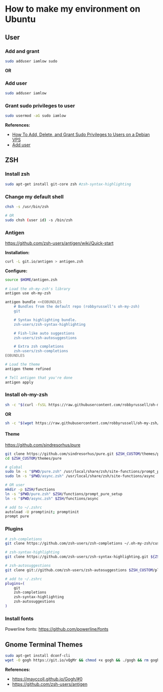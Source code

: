# How to make my environment on Ubuntu

## User

### Add and grant

```sh
sudo adduser iamlow sudo
```

**OR**

### Add user

```sh
sudo adduser iamlow
```

### Grant sudo privileges to user

```sh
sudo usermod -aG sudo iamlow
```

**References:**

- [How To Add, Delete, and Grant Sudo Privileges to Users on a Debian VPS](https://www.digitalocean.com/community/tutorials/how-to-add-delete-and-grant-sudo-privileges-to-users-on-a-debian-vps)
- [Add user](https://twpower.github.io/31-add-user-in-ubuntu)

## ZSH

### Install zsh

```sh
sudo apt-get install git-core zsh #zsh-syntax-highlighting
```

### Change my default shell

```sh
chsh -s /usr/bin/zsh

# OR
sudo chsh (user id) -s /bin/zsh
```

### Antigen

https://github.com/zsh-users/antigen/wiki/Quick-start

**Installation:**

```sh
curl -L git.io/antigen > antigen.zsh
```

**Configure:**

```sh
source $HOME/antigen.zsh
    
# Load the oh-my-zsh's library
antigen use oh-my-zsh

antigen bundle <<EOBUNDLES
    # Bundles from the default repo (robbyrussell's oh-my-zsh)
    git

    # Syntax highlighting bundle.
    zsh-users/zsh-syntax-highlighting

    # Fish-like auto suggestions
    zsh-users/zsh-autosuggestions

    # Extra zsh completions
    zsh-users/zsh-completions
EOBUNDLES

# Load the theme
antigen theme refined

# Tell antigen that you're done
antigen apply
```

### Install oh-my-zsh

```sh
sh -c "$(curl -fsSL https://raw.githubusercontent.com/robbyrussell/oh-my-zsh/master/tools/install.sh)"
```

**OR**

```sh
sh -c "$(wget https://raw.githubusercontent.com/robbyrussell/oh-my-zsh/master/tools/install.sh -O -)"
```

#### Theme

https://github.com/sindresorhus/pure

```sh
git clone https://github.com/sindresorhus/pure.git $ZSH_CUSTOM/themes/pure
cd $ZSH_CUSTOM/themes/pure

# global
sudo ln -s "$PWD/pure.zsh" /usr/local/share/zsh/site-functions/prompt_pure_setup
sudo ln -s "$PWD/async.zsh" /usr/local/share/zsh/site-functions/async

# OR user
mkdir -p $ZSH/functions
ln -s "$PWD/pure.zsh" $ZSH/functions/prompt_pure_setup
ln -s "$PWD/async.zsh" $ZSH/functions/async

# add to ~/.zshrc
autoload -U promptinit; promptinit
prompt pure
```

### Plugins

```sh
# zsh-completions
git clone https://github.com/zsh-users/zsh-completions ~/.oh-my-zsh/custom/plugins/zsh-completions

# zsh-syntax-highlighting
git clone https://github.com/zsh-users/zsh-syntax-highlighting.git ${ZSH_CUSTOM:-~/.oh-my-zsh/custom}/plugins/zsh-syntax-highlighting

# zsh-autosuggestions
git clone git://github.com/zsh-users/zsh-autosuggestions $ZSH_CUSTOM/plugins/zsh-autosuggestions

# add to ~/.zshrc
plugins=(
    git
    zsh-completions
    zsh-syntax-highlighting
    zsh-autosuggestions
)
```

### Install fonts

Powerline fonts: https://github.com/powerline/fonts

## Gnome Terminal Themes

```sh
sudo apt-get install dconf-cli
wget -O gogh https://git.io/vQgMr && chmod +x gogh && ./gogh && rm gogh
```

**References:**

* https://mayccoll.github.io/Gogh/#0
* https://github.com/zsh-users/antigen
